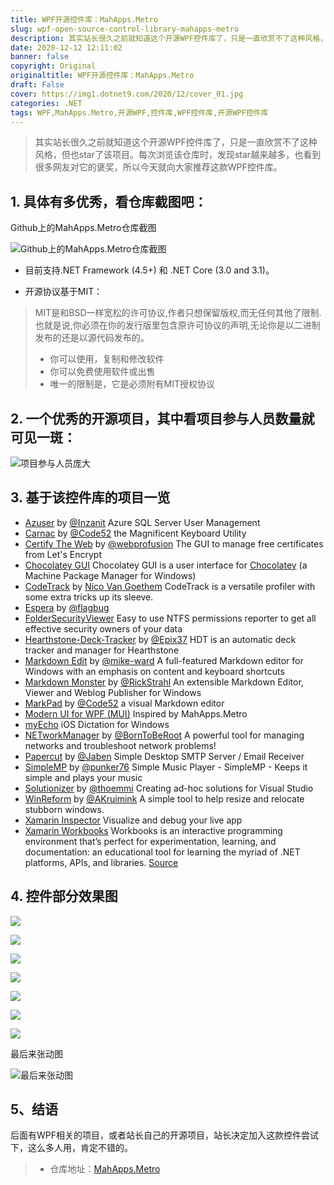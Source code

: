 ```yaml
---
title: WPF开源控件库：MahApps.Metro
slug: wpf-open-source-control-library-mahapps-metro
description: 其实站长很久之前就知道这个开源WPF控件库了，只是一直欣赏不了这种风格，但也star了该项目。每次浏览该仓库时，发现star越来越多，也看到很多网友对它的褒奖，所以今天就向大家推荐这款WPF控件库。
date: 2020-12-12 12:11:02
banner: false
copyright: Original
originaltitle: WPF开源控件库：MahApps.Metro
draft: False
cover: https://img1.dotnet9.com/2020/12/cover_01.jpg
categories: .NET
tags: WPF,MahApps.Metro,开源WPF,控件库,WPF控件库,开源WPF控件库
---
```


>其实站长很久之前就知道这个开源WPF控件库了，只是一直欣赏不了这种风格，但也star了该项目。每次浏览该仓库时，发现star越来越多，也看到很多网友对它的褒奖，所以今天就向大家推荐这款WPF控件库。

## 1. 具体有多优秀，看仓库截图吧：

Github上的MahApps.Metro仓库截图

![Github上的MahApps.Metro仓库截图](https://img1.dotnet9.com/2020/12/0101.png)

- 目前支持.NET Framework (4.5+) 和 .NET Core (3.0 and 3.1)。

- 开源协议基于MIT：

>MIT是和BSD一样宽松的许可协议,作者只想保留版权,而无任何其他了限制.也就是说,你必须在你的发行版里包含原许可协议的声明,无论你是以二进制发布的还是以源代码发布的。
>* 你可以使用，复制和修改软件
>* 你可以免费使用软件或出售
>* 唯一的限制是，它是必须附有MIT授权协议

## 2. 一个优秀的开源项目，其中看项目参与人员数量就可见一斑：

![项目参与人员庞大](https://img1.dotnet9.com/2020/12/0102.png)

## 3. 基于该控件库的项目一览

* [Azuser](https://github.com/Inzanit/azuser) by [@Inzanit](https://github.com/Inzanit) Azure SQL Server User Management
* [Carnac](https://github.com/Code52/carnac) by [@Code52](https://github.com/Code52) the Magnificent Keyboard Utility
* [Certify The Web](https://github.com/webprofusion/certify) by [@webprofusion](https://github.com/webprofusion) The GUI to manage free certificates from Let's Encrypt
* [Chocolatey GUI](https://github.com/chocolatey/ChocolateyGUI) Chocolatey GUI is a user interface for [Chocolatey](https://chocolatey.org/) (a Machine Package Manager for Windows)
* [CodeTrack](http://www.getcodetrack.com) by [Nico Van Goethem](https://twitter.com/GoethemNico) CodeTrack is a versatile profiler with some extra tricks up its sleeve.
* [Espera](https://github.com/flagbug/Espera) by [@flagbug](https://github.com/flagbug)
* [FolderSecurityViewer](https://www.foldersecurityviewer.com) Easy to use NTFS permissions reporter to get all effective security owners of your data
* [Hearthstone-Deck-Tracker](https://github.com/Epix37/Hearthstone-Deck-Tracker) by [@Epix37](https://github.com/Epix37) HDT is an automatic deck tracker and manager for Hearthstone
* [Markdown Edit](https://markdownedit.com) by [@mike-ward](https://github.com/mike-ward) A full-featured Markdown editor for Windows with an emphasis on content and keyboard shortcuts
* [Markdown Monster](https://markdownmonster.west-wind.com) by [@RickStrahl](https://github.com/RickStrahl) An extensible Markdown Editor, Viewer and Weblog Publisher for Windows
* [MarkPad](https://github.com/Code52/DownmarkerWPF) by [@Code52](https://github.com/Code52) a visual Markdown editor
* [Modern UI for WPF (MUI)](https://github.com/firstfloorsoftware/mui) Inspired by MahApps.Metro
* [myEcho](http://myechoapp.com/) iOS Dictation for Windows
* [NETworkManager](https://github.com/BornToBeRoot/NETworkManager) by [@BornToBeRoot](https://github.com/BornToBeRoot) A powerful tool for managing networks and troubleshoot network problems!
* [Papercut](https://github.com/jaben/papercut) by [@Jaben](https://github.com/Jaben) Simple Desktop SMTP Server / Email Receiver
* [SimpleMP](https://github.com/punker76/simple-music-player) by [@punker76](https://github.com/punker76) Simple Music Player - SimpleMP - Keeps it simple and plays your music
* [Solutionizer](https://github.com/thoemmi/Solutionizer) by [@thoemmi](https://github.com/thoemmi) Creating ad-hoc solutions for Visual Studio
* [WinReform](https://github.com/AKruimink/WinReform) by [@AKruimink](https://github.com/AKruimink) A simple tool to help resize and relocate stubborn windows.
* [Xamarin Inspector](https://docs.microsoft.com/en-us/xamarin/tools/inspector/) Visualize and debug your live app
* [Xamarin Workbooks](https://docs.microsoft.com/en-us/xamarin/tools/workbooks/) Workbooks is an interactive programming environment that’s perfect for experimentation, learning, and documentation: an educational tool for learning the myriad of .NET platforms, APIs, and libraries. [Source](https://github.com/Microsoft/workbooks)

## 4. 控件部分效果图

![](https://img1.dotnet9.com/2020/12/0103.png)

![](https://img1.dotnet9.com/2020/12/0104.png)

![](https://img1.dotnet9.com/2020/12/0105.png)

![](https://img1.dotnet9.com/2020/12/0106.png)

![](https://img1.dotnet9.com/2020/12/0107.png)

![](https://img1.dotnet9.com/2020/12/0108.png)

![](https://img1.dotnet9.com/2020/12/0109.png)

最后来张动图

![最后来张动图](https://img1.dotnet9.com/2020/12/0110.gif)

## 5、结语

后面有WPF相关的项目，或者站长自己的开源项目，站长决定加入这款控件尝试下，这么多人用，肯定不错的。

>- 仓库地址：[MahApps.Metro](https://github.com/MahApps/MahApps.Metro)